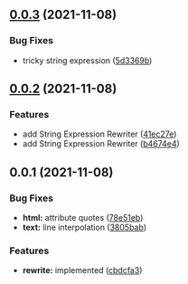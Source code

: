 ## [0.0.3](https://github.com/prostojs/rewrite/compare/v0.0.2...v0.0.3) (2021-11-08)


### Bug Fixes

* tricky string expression ([5d3369b](https://github.com/prostojs/rewrite/commit/5d3369b5d0a558d3320bf2db0970c6143aea810e))



## [0.0.2](https://github.com/prostojs/rewrite/compare/v0.0.1...v0.0.2) (2021-11-08)


### Features

* add String Expression Rewriter ([41ec27e](https://github.com/prostojs/rewrite/commit/41ec27ef23c7767533f59da375f0357129dea932))
* add String Expression Rewriter ([b4674e4](https://github.com/prostojs/rewrite/commit/b4674e4fe8682387b60659477421752575d5c89c))



## 0.0.1 (2021-11-08)


### Bug Fixes

* **html:** attribute quotes ([78e51eb](https://github.com/prostojs/rewrite/commit/78e51ebac13814782ac94bd836ca83aa4c9e0694))
* **text:** line interpolation ([3805bab](https://github.com/prostojs/rewrite/commit/3805bab2457156e861203e096137458a76ebfc92))


### Features

* **rewrite:** implemented ([cbdcfa3](https://github.com/prostojs/rewrite/commit/cbdcfa388e31f72dccaab836a05a27afd7683765))



